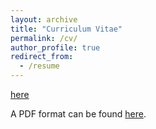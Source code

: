```yaml
---
layout: archive
title: "Curriculum Vitae"
permalink: /cv/
author_profile: true
redirect_from:
  - /resume
---
```


<a href='https://github.com/TsingQAQ/TsingQAQ.github.io/blob/master/files/CV_Jixiang_Qing.pdf'>here</a>

A PDF format can be found [here](https://github.com/TsingQAQ/TsingQAQ.github.io/blob/master/files/CV_Jixiang_Qing.pdf). 
